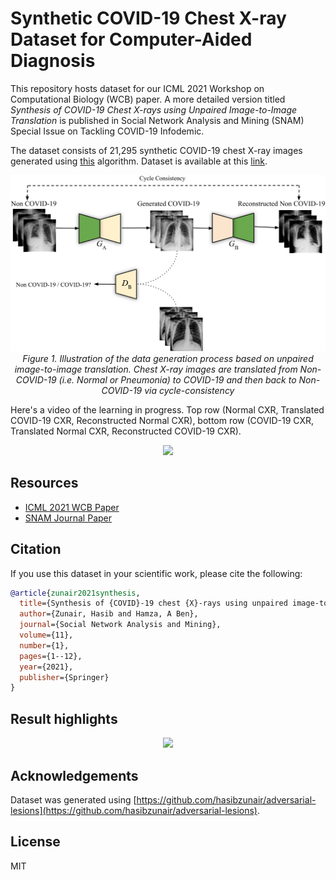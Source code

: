 # Synthetic COVID-19 Chest X-ray Dataset for Computer-Aided Diagnosis

This repository hosts dataset for our ICML 2021 Workshop on Computational Biology (WCB) paper. A more detailed version titled *Synthesis of COVID-19 Chest X-rays using Unpaired Image-to-Image Translation* is published in Social Network Analysis and Mining (SNAM) Special Issue on Tackling COVID-19 Infodemic.

The dataset consists of 21,295 synthetic COVID-19 chest X-ray images generated using [this](https://github.com/hasibzunair/adversarial-lesions) algorithm. Dataset is available at this [link](https://github.com/hasibzunair/synthetic-covid-cxr-dataset/releases/tag/v0.1).

<p align="center">
  <a href="#"><img src="./media/model.png"/></a> <br />
  <em> 
    Figure 1. Illustration of the data generation process based on unpaired image-to-image translation. Chest X-ray images are translated from Non-COVID-19 (i.e. Normal or Pneumonia) to COVID-19 and then back to Non-COVID-19 via cycle-consistency
    </em>
</p>

Here's a video of the learning in progress. Top row (Normal CXR, Translated COVID-19 CXR, Reconstructed Normal CXR), bottom row (COVID-19 CXR, Translated Normal CXR, Reconstructed COVID-19 CXR).

<p align="center">
  <a href="#"><img src="./media/training.gif"/></a> <br />
</p>

## Resources
* [ICML 2021 WCB Paper](https://arxiv.org/abs/2106.09759)
* [SNAM Journal Paper](https://link.springer.com/article/10.1007/s13278-021-00731-5)

## Citation
If you use this dataset in your scientific work, please cite the following:
```bibtex
@article{zunair2021synthesis,
  title={Synthesis of {COVID}-19 chest {X}-rays using unpaired image-to-image translation},
  author={Zunair, Hasib and Hamza, A Ben},
  journal={Social Network Analysis and Mining},
  volume={11},
  number={1},
  pages={1--12},
  year={2021},
  publisher={Springer}
}
```

## Result highlights

<p align="center">
  <a href="#"><img src="./media/results.png"></a> <br />
</p>

## Acknowledgements

Dataset was generated using [https://github.com/hasibzunair/adversarial-lesions](https://github.com/hasibzunair/adversarial-lesions).

## License

MIT



